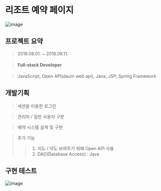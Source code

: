 # 리조트 예약 페이지
![image](https://user-images.githubusercontent.com/41934505/132633528-05e60108-9aef-49d4-bf49-4d81f55cce2f.png)

## 프로젝트 요약
> 2018.08.01. ~ 2018.09.11.

> #### Full-stack Developer

> JavaScript, Open API(daum web api), Java, JSP, Spring Framework

## 개발기획
> 세션을 이용한 로그인

> 관리자 / 일반 사용자 구분

> 예약 시스템 설계 및 구현

> 추가 기능
>> 1. 지도 / 약도 보여주기 위해 Open API 사용
>> 2. DAO(Database Access) : Java

## 구현 테스트
![image](https://user-images.githubusercontent.com/41934505/132636238-94abfed5-ec5a-4f66-a758-02d595974005.png)
